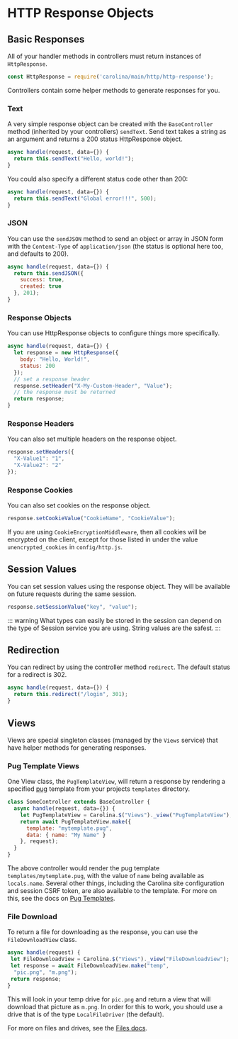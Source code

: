 
# HTTP Response Objects

## Basic Responses

All of your handler methods in controllers must return instances 
of `HttpResponse`.

```js
const HttpResponse = require('carolina/main/http/http-response');
```

Controllers contain some helper methods to generate responses for you.

### Text

A very simple response object can be created with the `BaseController`
method (inherited by your controllers) `sendText`. Send text takes a 
string as an argument and returns a 200 status HttpResponse object.

```js
async handle(request, data={}) {
  return this.sendText("Hello, world!");
}
```

You could also specify a different status code other than 200:

```js
async handle(request, data={}) {
  return this.sendText("Global error!!!", 500);
}
```

### JSON

You can use the `sendJSON` method to send an object or array in JSON form
with the `Content-Type` of `application/json`
(the status is optional here too, and defaults to 200).

```js
async handle(request, data={}) {
  return this.sendJSON({
    success: true,
    created: true
  }, 201);
}
```

### Response Objects

You can use HttpResponse objects to configure things more specifically.

```js
async handle(request, data={}) {
  let response = new HttpResponse({
    body: "Hello, World!",
    status: 200
  });
  // set a response header
  response.setHeader("X-My-Custom-Header", "Value");
  // the response must be returned
  return response;
}
```

### Response Headers

You can also set multiple headers on the response object.

```js
response.setHeaders({
  "X-Value1": "1",
  "X-Value2": "2"
});
```

### Response Cookies

You can also set cookies on the response object.

```js
response.setCookieValue("CookieName", "CookieValue");
```

If you are using `CookieEncryptionMiddleware`, then all cookies will be 
encrypted on the client, except for those listed in under the value 
`unencrypted_cookies` in `config/http.js`.

## Session Values 

You can set session values using the response object. They will be available 
on future requests during the same session.

```js
response.setSessionValue("key", "value");
```

::: warning 
What types can easily be stored in the session can depend on the type of 
Session service you are using. String values are the safest.
:::


## Redirection

You can redirect by using the controller method `redirect`.
The default status for a redirect is 302.

```js
async handle(request, data={}) {
  return this.redirect("/login", 301);
}
```

## Views

Views are special singleton classes (managed by the `Views` service) that have
helper methods for generating responses.

### Pug Template Views

One View class, the `PugTemplateView`, will return a response by rendering 
a specified [pug](https://pugjs.org/) template from your projects 
`templates` directory.

```js
class SomeController extends BaseController {
  async handle(request, data={}) {
    let PugTemplateView = Carolina.$("Views")._view("PugTemplateView");
    return await PugTemplateView.make({
      template: "mytemplate.pug",
      data: { name: "My Name" }
    }, request);
  } 
}
```

The above controller would render the pug template `templates/mytemplate.pug`,
with the value of `name` being available as `locals.name`. Several other things,
including the Carolina site configuration and session CSRF token, are 
also available to the template. For more on this, see the docs on 
[Pug Templates](/frontend/pug-templates).

### File Download

To return a file for downloading as the response, you can use the
`FileDownloadView` class.

```js
async handle(request) {
 let FileDownloadView = Carolina.$("Views")._view("FileDownloadView");
 let response = await FileDownloadView.make("temp",
  "pic.png", "m.png");
 return response;
}
```

This will look in your temp drive for `pic.png` and return a view that will 
download that picture as `m.png`. In order for this to work, you should 
use a drive that is of the type `LocalFileDriver` (the default).

For more on files and drives, see the 
[Files docs](/advanced/files).